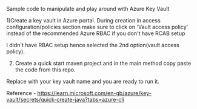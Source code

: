 Sample code to manipulate and play around with Azure Key Vault


1)Create a key vault in Azure portal. During creation in access configuration/policies section make sure to click on 'Vault access policy' instead of the recommended Azure RBAC if you don't have RCAB setup

I didn't have RBAC setup hence selected the 2nd option(vault access policy).

2) Create a quick start maven project and in the main method copy paste the code from this repo.


Replace with your key vault name and you are ready to run it.

Reference - https://learn.microsoft.com/en-gb/azure/key-vault/secrets/quick-create-java?tabs=azure-cli
